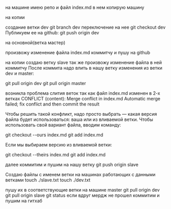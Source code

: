 на машине имею репо и файл index.md в нем
копирую машину


на копии 

создание ветки dev
git branch dev
переключение на нее
git checkout dev
Публикуем ее на github:
git push origin dev


на основной(ветка мастер)

произвожу изменение файла index.md
коммитчу и пушу на github


на копии 
создаю ветку slave
так же произвожу изменение файла в ней
коммитчу
После коммита надо влить в нашу ветку изменения из ветки dev и master:

git pull origin dev 
git pull origin master


возникла проблема слития веток так как файл index.md изменен в 2-х ветках
CONFLICT (content): Merge conflict in index.md
Automatic merge failed; fix conflict and then commit the result

Чтобы решить такой конфликт, надо просто выбрать — какая версия файла будет использоваться: ваша или из вливаемой ветки. Чтобы использовать свой вариант файла, вводим команду:

git checkout --ours index.md
git add index.md


Если мы выбираем версию из вливаемой ветки:

git checkout --theirs index.md
git add index.md

далее коммитим и пушим на нашу ветку
git push origin slave



Создаю файлы с именем ветки на машинах работающих с данными ветками
touch ./slave.txt 
touch ./dev.txt 

пушу их в соответствующие ветки
на машине master
git pull origin dev
git pull origin slave
git status 
если вдруг мердж не прошел коммитим и пушим на гитхаб





